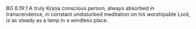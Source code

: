 BG 6.19:1	A truly Kṛṣṇa conscious person, always absorbed in transcendence, in constant undisturbed meditation on his worshipable Lord, is as steady as a lamp in a windless place.